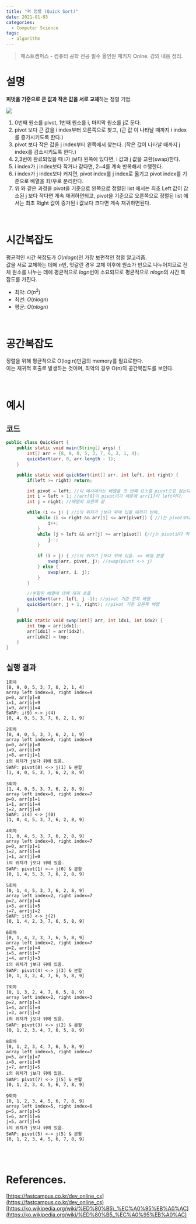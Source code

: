 ```yaml
---
title: "퀵 정렬 (Quick Sort)"
date: 2021-01-03
categories:
  - Computer Science
tags:
  - algorithm
---
```

> 패스트캠퍼스 - 컴퓨터 공학 전공 필수 올인원 패키지 Onlne. 강의 내용 정리.

# 설명

**피벗을 기준으로 큰 값과 작은 값을 서로 교체**하는 정렬 기법.

<img src="{{ site.url }}{{ site.baseurl }}/assets/images/2021/0103/Sorting_quicksort_anim.gif"/><br>

1. 0번째 원소를 pivot, 1번째 원소를 i, 마지막 원소를 j로 둔다.
2. pivot 보다 큰 값을 i index부터 오른쪽으로 찾고, (큰 값 이 나타날 때까지 i index를 증가시키도록 한다.)
3. pivot 보다 작은 값을 j index부터 왼쪽에서 찾는다. (작은 값이 나타날 때까지 j index를 감소시키도록 한다.)
4. 2,3번이 완료되었을 때 i가 j보다 왼쪽에 있다면, i 값과 j 값을 교환(swap)한다.
5. i index가 j index보다 작거나 같다면, 2~4를 계속 반복해서 수행한다.
6. i index가 j index보다 커지면, pivot index를 j index로 옮기고 pivot index를 기준으로 배열을 좌/우로 분리한다.
7. 위 와 같은 과정을 pivot을 기준으로 왼쪽으로 정렬된 list 에서는 최초 Left 값이 감소된 j 보다 작다면 계속 재귀하면되고, pivot을 기준으로 오른쪽으로 정렬된 list 에서는 최초 Right 값이 증가된 i 값보다 크다면 계속 재귀하면된다.


<br>

# 시간복잡도

평균적인 시간 복잡도가 $O(nlogn)$인 가장 보편적인 정렬 알고리즘.  
값을 서로 교체하는 데에 $n$번, 엇갈린 경우 교체 이후에 원소가 반으로 나누어지므로 전체 원소를 나누는 데에 평균적으로 $logn$번이 소요되므로 평균적으로 $nlogn$의 시간 복잡도를 가진다.
- 최악: $O(n^2)$
- 최선: $O(nlogn)$
- 평균: $O(nlogn)$

<br>

# 공간복잡도

정렬을 위해 평균적으로 O(log n)만큼의 memory를 필요로한다.  
이는 재귀적 호출로 발생하는 것이며, 최악의 경우 O(n)의 공간복잡도를 보인다.

<br>

# 예시

## 코드

```java
public class QuickSort {
    public static void main(String[] args) {
        int[] arr = {8, 9, 0, 5, 3, 7, 6, 2, 1, 4};
        quickSort(arr, 0, arr.length - 1);
    }

    public static void quickSort(int[] arr, int left, int right) {
        if(left >= right) return;

        int pivot = left; //이 예시에서는 배열을 첫 번째 요소를 pivot으로 삼는다.
        int i = left + 1; //arr[0]이 pivot이기 때문에 arr[1]이 left이다.
        int j = right; //배열의 오른쪽 끝

        while (i <= j) { //i의 위치가 j보다 뒤에 있을 때까지 반복.
            while (i <= right && arr[i] <= arr[pivot]) { //i는 pivot보다 큰 값을 찾으면 멈춘다.
                i++;
            }
            while (j > left && arr[j] >= arr[pivot]) {//j는 pivot보다 작은 값을 찾으면 멈춘다.
                j--;
            }
            
            if (i > j) { //i의 위치가 j보다 뒤에 있음. => 배열 분할
                swap(arr, pivot, j); //swap(pivot <-> j) 
            } else {
                swap(arr, i, j);
            }
        }

        //분할된 배열에 대해 재귀 호출
        quickSort(arr, left, j -1); //pivot 기준 왼쪽 배열
        quickSort(arr, j + 1, right); //pivot 기준 오른쪽 배열
    }

    public static void swap(int[] arr, int idx1, int idx2) {
        int tmp = arr[idx1];
        arr[idx1] = arr[idx2];
        arr[idx2] = tmp;
    }
}
```

## 실행 결과

```
1회차
[8, 9, 0, 5, 3, 7, 6, 2, 1, 4]
array left index=0, right index=9
p=0, arr[p]=8
i=1, arr[i]=9
j=9, arr[j]=4
SWAP: i(9) <-> j(4)
[8, 4, 0, 5, 3, 7, 6, 2, 1, 9]

2회차
[8, 4, 0, 5, 3, 7, 6, 2, 1, 9]
array left index=0, right index=9
p=0, arr[p]=8
i=9, arr[i]=9
j=8, arr[j]=1
i의 위치가 j보다 뒤에 있음.
SWAP: pivot(8) <-> j(1) & 분할
[1, 4, 0, 5, 3, 7, 6, 2, 8, 9]

3회차
[1, 4, 0, 5, 3, 7, 6, 2, 8, 9]
array left index=0, right index=7
p=0, arr[p]=1
i=1, arr[i]=4
j=2, arr[j]=0
SWAP: i(4) <-> j(0)
[1, 0, 4, 5, 3, 7, 6, 2, 8, 9]

4회차
[1, 0, 4, 5, 3, 7, 6, 2, 8, 9]
array left index=0, right index=7
p=0, arr[p]=1
i=2, arr[i]=4
j=1, arr[j]=0
i의 위치가 j보다 뒤에 있음.
SWAP: pivot(1) <-> j(0) & 분할
[0, 1, 4, 5, 3, 7, 6, 2, 8, 9]

5회차
[0, 1, 4, 5, 3, 7, 6, 2, 8, 9]
array left index=2, right index=7
p=2, arr[p]=4
i=3, arr[i]=5
j=7, arr[j]=2
SWAP: i(5) <-> j(2)
[0, 1, 4, 2, 3, 7, 6, 5, 8, 9]

6회차
[0, 1, 4, 2, 3, 7, 6, 5, 8, 9]
array left index=2, right index=7
p=2, arr[p]=4
i=5, arr[i]=7
j=4, arr[j]=3
i의 위치가 j보다 뒤에 있음.
SWAP: pivot(4) <-> j(3) & 분할
[0, 1, 3, 2, 4, 7, 6, 5, 8, 9]

7회차
[0, 1, 3, 2, 4, 7, 6, 5, 8, 9]
array left index=2, right index=3
p=2, arr[p]=3
i=4, arr[i]=4
j=3, arr[j]=2
i의 위치가 j보다 뒤에 있음.
SWAP: pivot(3) <-> j(2) & 분할
[0, 1, 2, 3, 4, 7, 6, 5, 8, 9]

8회차
[0, 1, 2, 3, 4, 7, 6, 5, 8, 9]
array left index=5, right index=7
p=5, arr[p]=7
i=8, arr[i]=8
j=7, arr[j]=5
i의 위치가 j보다 뒤에 있음.
SWAP: pivot(7) <-> j(5) & 분할
[0, 1, 2, 3, 4, 5, 6, 7, 8, 9]

9회차
[0, 1, 2, 3, 4, 5, 6, 7, 8, 9]
array left index=5, right index=6
p=5, arr[p]=5
i=6, arr[i]=6
j=5, arr[j]=5
i의 위치가 j보다 뒤에 있음.
SWAP: pivot(5) <-> j(5) & 분할
[0, 1, 2, 3, 4, 5, 6, 7, 8, 9]
```


<br>
<br>

# References.
[https://fastcampus.co.kr/dev_online_cs](https://fastcampus.co.kr/dev_online_cs)  
[https://ko.wikipedia.org/wiki/%ED%80%B5\_%EC%A0%95%EB%A0%AC](https://ko.wikipedia.org/wiki/%ED%80%B5_%EC%A0%95%EB%A0%AC)